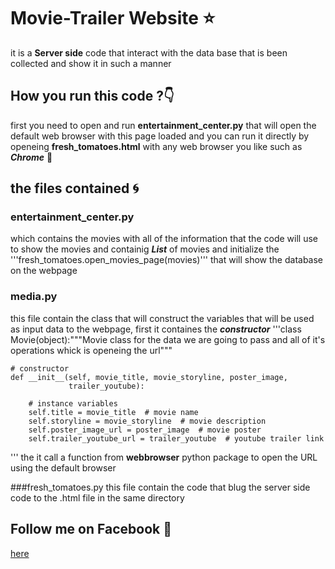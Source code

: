 # Movie-Trailer Website :star:
it is a **Server side** code that interact with the data base that is been collected and show it in such a manner
## How you run this code ?:point_down:
first you need to open and run **entertainment_center.py** that will open the default web browser with this page loaded
and you can run it directly by openeing **fresh_tomatoes.html** with any web browser you like such as ***_Chrome_*** :running:

## the files contained :cyclone:
### entertainment_center.py 
which contains the movies with all of the information that the code will use to show the movies
and containig ***List*** of movies and initialize the 
'''fresh_tomatoes.open_movies_page(movies)''' 
that will show the database on the webpage

### media.py
this file contain the class that will construct the variables that will be used as input data to the webpage,
first it containes the _**constructor**_ 
'''class Movie(object):"""Movie class for the data we are going to pass and
    all of it's operations whick is openeing the url"""

    # constructor
    def __init__(self, movie_title, movie_storyline, poster_image,
                 trailer_youtube):

        # instance variables
        self.title = movie_title  # movie name
        self.storyline = movie_storyline  # movie description
        self.poster_image_url = poster_image  # movie poster
        self.trailer_youtube_url = trailer_youtube  # youtube trailer link
'''
the it call a function from **webbrowser** python package to open the URL using the default browser

###fresh_tomatoes.py
this file contain the code that blug the server side code to the .html file in the same directory 

## Follow me on **Facebook** :gift_heart:
[here](https://www.facebook.com/hazem.khaled.3386585)
